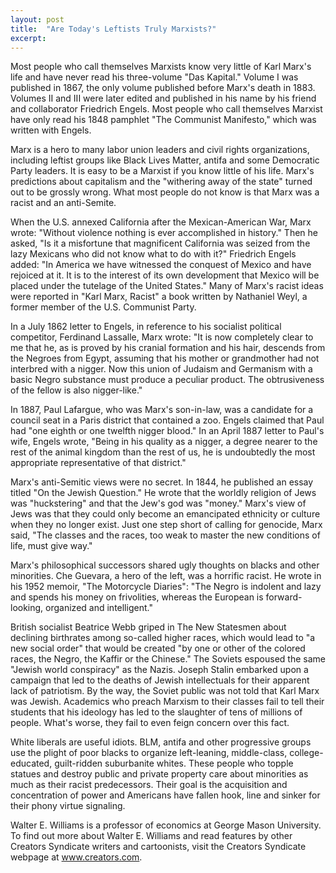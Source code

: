 ```yaml
---
layout: post
title:  "Are Today's Leftists Truly Marxists?"
excerpt:
---
```




Most people who call themselves Marxists know very little of Karl Marx's life and have never read his three-volume "Das Kapital." Volume I was published in 1867, the only volume published before Marx's death in 1883. Volumes II and III were later edited and published in his name by his friend and collaborator Friedrich Engels. Most people who call themselves Marxist have only read his 1848 pamphlet "The Communist Manifesto," which was written with Engels.

Marx is a hero to many labor union leaders and civil rights organizations, including leftist groups like Black Lives Matter, antifa and some Democratic Party leaders. It is easy to be a Marxist if you know little of his life. Marx's predictions about capitalism and the "withering away of the state" turned out to be grossly wrong. What most people do not know is that Marx was a racist and an anti-Semite.

When the U.S. annexed California after the Mexican-American War, Marx wrote: "Without violence nothing is ever accomplished in history." Then he asked, "Is it a misfortune that magnificent California was seized from the lazy Mexicans who did not know what to do with it?" Friedrich Engels added: "In America we have witnessed the conquest of Mexico and have rejoiced at it. It is to the interest of its own development that Mexico will be placed under the tutelage of the United States." Many of Marx's racist ideas were reported in "Karl Marx, Racist" a book written by Nathaniel Weyl, a former member of the U.S. Communist Party. 

In a July 1862 letter to Engels, in reference to his socialist political competitor, Ferdinand Lassalle, Marx wrote: "It is now completely clear to me that he, as is proved by his cranial formation and his hair, descends from the Negroes from Egypt, assuming that his mother or grandmother had not interbred with a nigger. Now this union of Judaism and Germanism with a basic Negro substance must produce a peculiar product. The obtrusiveness of the fellow is also nigger-like." 

In 1887, Paul Lafargue, who was Marx's son-in-law, was a candidate for a council seat in a Paris district that contained a zoo. Engels claimed that Paul had "one eighth or one twelfth nigger blood." In an April 1887 letter to Paul's wife, Engels wrote, "Being in his quality as a nigger, a degree nearer to the rest of the animal kingdom than the rest of us, he is undoubtedly the most appropriate representative of that district." 

Marx's anti-Semitic views were no secret. In 1844, he published an essay titled "On the Jewish Question." He wrote that the worldly religion of Jews was "huckstering" and that the Jew's god was "money." Marx's view of Jews was that they could only become an emancipated ethnicity or culture when they no longer exist. Just one step short of calling for genocide, Marx said, "The classes and the races, too weak to master the new conditions of life, must give way."

Marx's philosophical successors shared ugly thoughts on blacks and other minorities. Che Guevara, a hero of the left, was a horrific racist. He wrote in his 1952 memoir, "The Motorcycle Diaries": "The Negro is indolent and lazy and spends his money on frivolities, whereas the European is forward-looking, organized and intelligent." 

British socialist Beatrice Webb griped in The New Statesmen about declining birthrates among so-called higher races, which would lead to "a new social order" that would be created "by one or other of the colored races, the Negro, the Kaffir or the Chinese." The Soviets espoused the same "Jewish world conspiracy" as the Nazis. Joseph Stalin embarked upon a campaign that led to the deaths of Jewish intellectuals for their apparent lack of patriotism. By the way, the Soviet public was not told that Karl Marx was Jewish. Academics who preach Marxism to their classes fail to tell their students that his ideology has led to the slaughter of tens of millions of people. What's worse, they fail to even feign concern over this fact.

White liberals are useful idiots. BLM, antifa and other progressive groups use the plight of poor blacks to organize left-leaning, middle-class, college-educated, guilt-ridden suburbanite whites. These people who topple statues and destroy public and private property care about minorities as much as their racist predecessors. Their goal is the acquisition and concentration of power and Americans have fallen hook, line and sinker for their phony virtue signaling.

Walter E. Williams is a professor of economics at George Mason University. To find out more about Walter E. Williams and read features by other Creators Syndicate writers and cartoonists, visit the Creators Syndicate webpage at www.creators.com.

